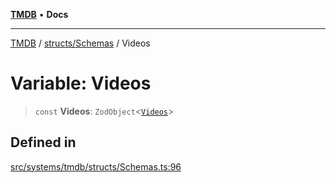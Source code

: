 [**TMDB**](../../../README.md) • **Docs**

***

[TMDB](../../../README.md) / [structs/Schemas](../README.md) / Videos

# Variable: Videos

> `const` **Videos**: `ZodObject`\<[`Videos`](../type-aliases/Videos.md)\>

## Defined in

[src/systems/tmdb/structs/Schemas.ts:96](https://github.com/Norviah/media-hub/blob/18a8c2edf600e1d27fc5173db1855dfb068c9a34/src/systems/tmdb/structs/Schemas.ts#L96)
